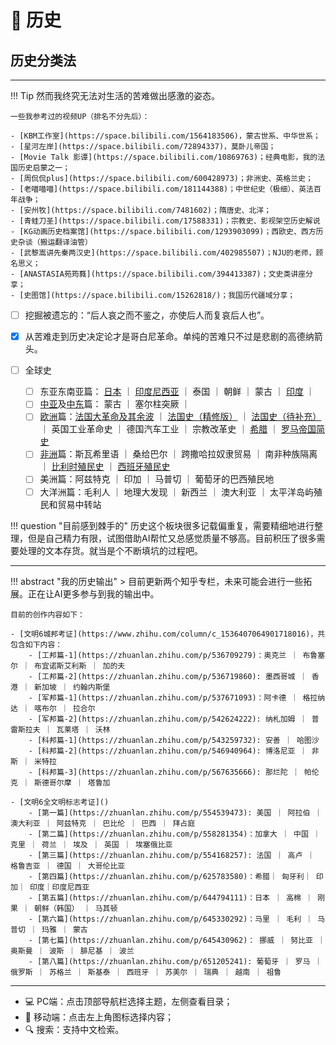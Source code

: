# 📜 历史


## 历史分类法
----------------------

!!! Tip
    然而我终究无法对生活的苦难做出感激的姿态。

    一些我参考过的视频UP（排名不分先后）：

    - [KBM工作室](https://space.bilibili.com/1564183506)，蒙古世系、中华世系；
    - [星河左岸](https://space.bilibili.com/72894337)，莫卧儿帝国；
    - [Movie Talk 影谭](https://space.bilibili.com/10869763)；经典电影，我的法国历史启蒙之一；
    - [周侃侃plus](https://space.bilibili.com/600428973)；非洲史、英格兰史；
    - [老喵喵喵](https://space.bilibili.com/181144388)；中世纪史（极细）、英法百年战争；
    - [安州牧](https://space.bilibili.com/7481602)；隋唐史、北洋；
    - [青蛙刀圣](https://space.bilibili.com/17588331)；宗教史、影视架空历史解说
    - [KG动画历史档案馆](https://space.bilibili.com/1293903099)；西欧史、西方历史杂谈（搬运翻译油管）
    - [武黎嵩讲先秦两汉史](https://space.bilibili.com/402985507)；NJU的老师，顾名思义；
    - [ANASTASIA苑筠蕤](https://space.bilibili.com/394413387)；文史类讲座分享；
    - [史图馆](https://space.bilibili.com/15262818/)；我国历代疆域分享；


- [ ]  挖掘被遗忘的：“后人哀之而不鉴之，亦使后人而复哀后人也”。
- [x]  从苦难走到历史决定论才是哥白尼革命。单纯的苦难只不过是悲剧的高德纳箭头。

- [ ] 全球史
    - [ ] 东亚东南亚篇： [日本](./Japan_notes.md) ｜ [印度尼西亚](./Indonesia.md) ｜ 泰国 ｜ 朝鲜 ｜ 蒙古 ｜ [印度](./India.md) ｜
    - [ ] [中亚](./Mid_asia.md)及[中东](./Mid_east.md)篇： 蒙古 ｜ 塞尔柱突厥 ｜ 
    - [ ] [欧洲](./Europe.md)篇：[法国大革命及其余波](./Marie_antoinette.md) ｜ [法国史（精修版）](./France.md) ｜ [法国史（待补充）](./Margot.md)｜ 英国工业革命史 ｜ 德国汽车工业 ｜ 宗教改革史 ｜ [希腊](./Greece.md) ｜ [罗马帝国简史](./Roman_empire_brief_history.md)
    - [ ] [非洲](./Africa.md)篇：斯瓦希里语 ｜ 桑给巴尔 ｜ 跨撒哈拉奴隶贸易 ｜ 南非种族隔离 ｜ [比利时殖民史](./King_leopolds_ghost.md) ｜ [西班牙殖民史](./Destroy_western_india.md)
    - [ ] 美洲篇：阿兹特克 ｜ 印加 ｜ 马普切 ｜ 葡萄牙的巴西殖民地 
    - [ ] 大洋洲篇：毛利人 ｜ 地理大发现 ｜ 新西兰 ｜ 澳大利亚 ｜ 太平洋岛屿殖民和贸易中转站

!!! question "目前感到棘手的"
    历史这个板块很多记载偏重复，需要精细地进行整理，但是自己精力有限，试图借助AI帮忙又总感觉质量不够高。目前积压了很多需要处理的文本存货。就当是个不断填坑的过程吧。

---------


!!! abstract "我的历史输出"
    > 目前更新两个知乎专栏，未来可能会进行一些拓展。正在让AI更多参与到我的输出中。

    目前的创作内容如下：

    - [文明6城邦考证](https://www.zhihu.com/column/c_1536407064901718016)，共包含如下内容：
        - [工邦篇-1](https://zhuanlan.zhihu.com/p/536709279)：奥克兰 ｜ 布鲁塞尔 ｜ 布宜诺斯艾利斯 ｜ 加的夫
        - [工邦篇-2](https://zhuanlan.zhihu.com/p/536719860): 墨西哥城 ｜ 香港 ｜ 新加坡 ｜ 约翰内斯堡
        - [军邦篇-1](https://zhuanlan.zhihu.com/p/537671093)：阿卡德 ｜ 格拉纳达 ｜ 喀布尔 ｜ 拉合尔
        - [军邦篇-2](https://zhuanlan.zhihu.com/p/542624222): 纳札加姆 ｜ 普雷斯拉夫 ｜ 瓦莱塔 ｜ 沃林
        - [科邦篇-1](https://zhuanlan.zhihu.com/p/543259732): 安善 ｜ 哈图沙
        - [科邦篇-2](https://zhuanlan.zhihu.com/p/546940964): 博洛尼亚 ｜ 非斯 ｜ 米特拉
        - [科邦篇-3](https://zhuanlan.zhihu.com/p/567635666): 那烂陀 ｜ 帕伦克 ｜ 斯德哥尔摩 ｜ 塔鲁加

    - [文明6全文明标志考证]()
        - [第一篇](https://zhuanlan.zhihu.com/p/554539473): 美国 ｜ 阿拉伯 ｜ 澳大利亚 ｜ 阿兹特克 ｜ 巴比伦 ｜ 巴西 ｜ 拜占庭
        - [第二篇](https://zhuanlan.zhihu.com/p/558281354)：加拿大 ｜ 中国 ｜ 克里 ｜ 荷兰 ｜ 埃及 ｜ 英国 ｜ 埃塞俄比亚
        - [第三篇](https://zhuanlan.zhihu.com/p/554168257): 法国 ｜ 高卢 ｜ 格鲁吉亚 ｜ 德国 ｜ 大哥伦比亚
        - [第四篇](https://zhuanlan.zhihu.com/p/625783580)：希腊｜ 匈牙利｜ 印加｜ 印度｜印度尼西亚
        - [第五篇](https://zhuanlan.zhihu.com/p/644794111)：日本 ｜ 高棉 ｜ 刚果 ｜ 朝鲜（韩国） ｜ 马其顿
        - [第六篇](https://zhuanlan.zhihu.com/p/645330292)：马里 ｜ 毛利 ｜ 马普切 ｜ 玛雅 ｜ 蒙古
        - [第七篇](https://zhuanlan.zhihu.com/p/645430962)： 挪威 ｜ 努比亚 ｜ 奥斯曼 ｜ 波斯 ｜ 腓尼基 ｜ 波兰
        - [第八篇](https://zhuanlan.zhihu.com/p/651205241): 葡萄牙 ｜ 罗马 ｜ 俄罗斯 ｜ 苏格兰 ｜ 斯基泰 ｜ 西班牙 ｜ 苏美尔 ｜ 瑞典 ｜ 越南 ｜ 祖鲁

----------

- 💻 PC端：点击顶部导航栏选择主题，左侧查看目录；
- 📱 移动端：点击左上角图标选择内容；
- 🔍 搜索：支持中文检索。